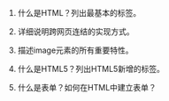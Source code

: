 

1. 什么是HTML？列出最基本的标签。

2. 详细说明跨网页连结的实现方式。

3. 描述image元素的所有重要特性。

4. 什么是HTML5？列出HTML5新增的标签。

5. 什么是表单？如何在HTML中建立表单？